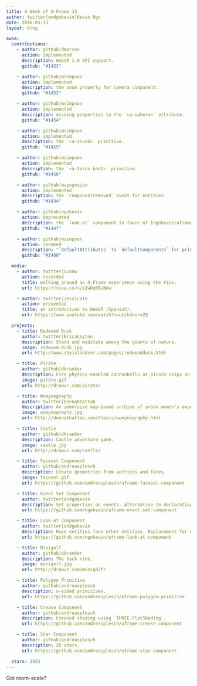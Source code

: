 ```yaml
---
title: A Week of A-Frame 13
author: twitter|andgokevin|Kevin Ngo
date: 2016-05-13
layout: blog

awoa:
  contributions:
    - author: github|dmarcos
      action: implemented
      description: WebVR 1.0 API support.
      github: "#1423"

    - author: github|msimpson
      action: implemented
      description: the zoom property for camera component.
      github: "#1453"

    - author: github|msimpson
      action: implemented
      description: missing properties to the `<a-sphere>` attribute.
      github: "#1454"

    - author: github|msimpson
      action: implemented
      description: the `<a-sound>` primitive.
      github: "#1455"

    - author: github|msimpson
      action: implemented
      description: the `<a-torus-knot>` primitive.
      github: "#1456"

    - author: github|mayognaise
      action: implemented
      description: the `componentremoved` event for entities.
      github: "#1434"

    - author: github|ngokevin
      action: deprecated
      description: the `look-at` component in favor of [ngokevin/aframe-look-at-component](https://github.com/ngokevin/aframe-look-at-component).
      github: "#1447"

    - author: github|msimpson
      action: renamed
      description: "`defaultAttributes` to `defaultComponents` for primitives."
      github: "#1460"

  media:
    - author: twitter|cvanw
      action: recorded
      title: walking around an A-Frame experience using the Vive.
      url: https://vine.co/v/i2wDq65aBAu

    - author: twitter|JessicaTV
      action: presented
      title: an introduction to WebVR (Spanish).
      url: https://www.youtube.com/watch?v=uLLk4nsroZQ

  projects:
    - title: Redwood Dusk
      author: twitter|EricaLayton
      description: Stand and meditate among the giants of nature.
      image: redwood-dusk.jpg
      url: http://www.skyislandsvr.com/pages/redwooddusk.html

    - title: Pirate
      author: github|dkraeker
      description: Fire physics-enabled cannonballs at pirate ships on the Battle at A-Frame Sea.
      image: pirate.gif
      url: http://drawvr.com/pirate/

    - title: Womynography
      author: twitter|DeenaKhattab
      description: An immersive map-based archive of urban women's experiences in Cairo.
      image: womynography.jpg
      url: http://deenakhattab.com/thesis/womynography.html

    - title: Castle
      author: github|dkraeker
      description: Castle adventure game.
      image: castle.jpg
      url: http://drawvr.com/castle/

    - title: Faceset Component
      author: github|andreasplesch
      description: Create geometries from vertices and faces.
      image: faceset.gif
      url: https://github.com/andreasplesch/aframe-faceset-component

    - title: Event Set Component
      author: twitter|andgokevin
      description: Set properties on events. Alternative to declarative events.
      url: https://github.com/ngokevin/aframe-event-set-component

    - title: Look-At Component
      author: twitter|andgokevin
      description: Have entities face other entities. Replacement for deprecated `look-at` component.
      url: https://github.com/ngokevin/aframe-look-at-component

    - title: Minigolf
      author: github|dkraeker
      description: The back nine.
      image: minigolf.jpg
      url: http://drawvr.com/minigolf/

    - title: Polygon Primitive
      author: github|andreasplesch
      description: n-sided primitives.
      url: https://github.com/andreasplesch/aframe-polygon-primitive

    - title: Crease Component
      author: github|andreasplesch
      description: Creased shading using `THREE.FlatShading`.
      url: https://github.com/andreasplesch/aframe-crease-component

    - title: Star Component
      author: github|andreasplesch
      description: 2D stars.
      url: https://github.com/andreasplesch/aframe-star-component

  stars: 1925
---
```


Got room-scale?
